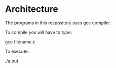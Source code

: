 # Architecture

The programs in this respository uses gcc compiler.

To compile you will have to type:

gcc filename.c

To execute:

./a.out
